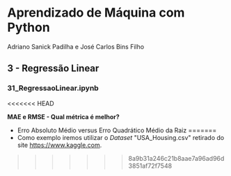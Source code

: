 # Aprendizado de Máquina com Python
Adriano Sanick Padilha e José Carlos Bins Filho

## 3 - Regressão Linear
### 31_RegressaoLinear.ipynb
<<<<<<< HEAD

**MAE e RMSE - Qual métrica é melhor?** 
- Erro Absoluto Médio versus Erro Quadrático Médio da Raiz
=======
- Como exemplo iremos utilizar o *Dataset* "USA_Housing.csv" retirado do site https://www.kaggle.com. 
>>>>>>> 8a9b31a246c21b8aae7a96ad96d3851af72f7548
